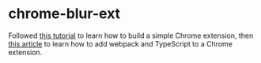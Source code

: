 # chrome-blur-ext

Followed [this tutorial](https://victoronsoftware.com/posts/create-chrome-extension/) to learn how to build a simple Chrome extension, then [this article](https://victoronsoftware.com/posts/add-webpack-and-typescript-to-chrome-extension/) to learn how to add webpack and TypeScript to a Chrome extension.

